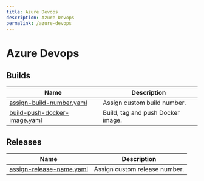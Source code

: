 ```yaml
---
title: Azure Devops
description: Azure Devops
permalink: /azure-devops
---
```


# Azure Devops

## Builds

|Name|Description|
|-----|-----|
|[assign-build-number.yaml](builds/assign-build-number.yaml)|Assign custom build number.|
|[build-push-docker-image.yaml](builds/build-push-docker-image.yaml)|Build, tag and push Docker image.|

## Releases

|Name|Description|
|-----|-----|
|[assign-release-name.yaml](releases/assign-release-name.yaml)|Assign custom release number.|